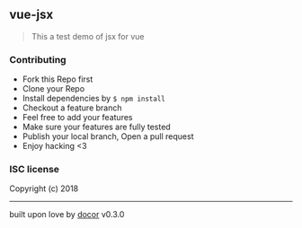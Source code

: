 ## vue-jsx
> This a test demo of jsx for vue


### Contributing
- Fork this Repo first
- Clone your Repo
- Install dependencies by `$ npm install`
- Checkout a feature branch
- Feel free to add your features
- Make sure your features are fully tested
- Publish your local branch, Open a pull request
- Enjoy hacking <3

### ISC license
Copyright (c) 2018 


---
built upon love by [docor](https://github.com/turingou/docor.git) v0.3.0
